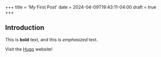 +++
title = 'My First Post'
date = 2024-04-09T19:43:11-04:00
draft = true
+++

## Introduction

This is **bold** text, and this is *emphasized* text.

Visit the [Hugo](https://gohugo.io) website!
